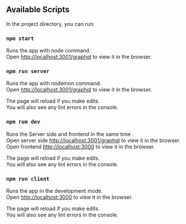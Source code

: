 ## Available Scripts

In the project directory, you can run:

### `npm start`
Runs the app with node command.<br/>
Open [http://localhost:3001/graphql](http://localhost:3001/graphql) to view it in the browser.


### `npm run server`
Runs the app with nodemon command.<br/>
Open [http://localhost:3001/graphql](http://localhost:3001/graphql) to view it in the browser.

The page will reload if you make edits.<br>
You will also see any lint errors in the console.

### `npm rum dev`
Runs the Server side and frontend in the same time .<br/>
Open server side [http://localhost:3001/graphql](http://localhost:3001/graphql) to view it in the browser.
Open frontend [http://localhost:3000](http://localhost:3000) to view it in the browser.

The page will reload if you make edits.<br>
You will also see any lint errors in the console.

### `npm run client`
Runs the app in the development mode.<br>
Open [http://localhost:3000](http://localhost:3000) to view it in the browser.

The page will reload if you make edits.<br>
You will also see any lint errors in the console.

